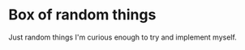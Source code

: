 Box of random things
====================

Just random things I'm curious enough to try and implement myself.